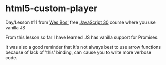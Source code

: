 # html5-custom-player

Day/Lesson #11 from [Wes Bos'](http://wesbos.com/) free [JavaScript 30](https://javascript30.com/) course where you use vanilla JS

From this lesson so far I have learned JS has vanilla support for Promises.

It was also a good reminder that it's not always best to use arrow functions because of lack of 'this' binding, can cause you to write more verbose code.